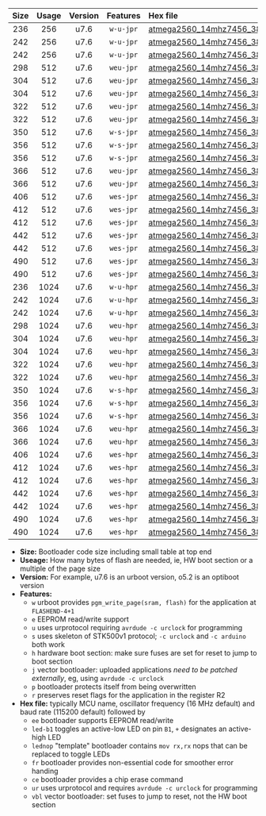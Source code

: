 |Size|Usage|Version|Features|Hex file|
|:-:|:-:|:-:|:-:|:--|
|236|256|u7.6|`w-u-jpr`|[atmega2560_14mhz7456_38400bps_ur_vbl.hex](https://raw.githubusercontent.com/stefanrueger/urboot/main/atmega2560_14mhz7456_38400bps_ur_vbl.hex)|
|242|256|u7.6|`w-u-jpr`|[atmega2560_14mhz7456_38400bps_led+b7_ur_vbl.hex](https://raw.githubusercontent.com/stefanrueger/urboot/main/atmega2560_14mhz7456_38400bps_led+b7_ur_vbl.hex)|
|242|256|u7.6|`w-u-jpr`|[atmega2560_14mhz7456_38400bps_lednop_ur_vbl.hex](https://raw.githubusercontent.com/stefanrueger/urboot/main/atmega2560_14mhz7456_38400bps_lednop_ur_vbl.hex)|
|298|512|u7.6|`weu-jpr`|[atmega2560_14mhz7456_38400bps_ee_ur_vbl.hex](https://raw.githubusercontent.com/stefanrueger/urboot/main/atmega2560_14mhz7456_38400bps_ee_ur_vbl.hex)|
|304|512|u7.6|`weu-jpr`|[atmega2560_14mhz7456_38400bps_ee_led+b7_ur_vbl.hex](https://raw.githubusercontent.com/stefanrueger/urboot/main/atmega2560_14mhz7456_38400bps_ee_led+b7_ur_vbl.hex)|
|304|512|u7.6|`weu-jpr`|[atmega2560_14mhz7456_38400bps_ee_lednop_ur_vbl.hex](https://raw.githubusercontent.com/stefanrueger/urboot/main/atmega2560_14mhz7456_38400bps_ee_lednop_ur_vbl.hex)|
|322|512|u7.6|`weu-jpr`|[atmega2560_14mhz7456_38400bps_ee_led+b7_fr_ur_vbl.hex](https://raw.githubusercontent.com/stefanrueger/urboot/main/atmega2560_14mhz7456_38400bps_ee_led+b7_fr_ur_vbl.hex)|
|322|512|u7.6|`weu-jpr`|[atmega2560_14mhz7456_38400bps_ee_lednop_fr_ur_vbl.hex](https://raw.githubusercontent.com/stefanrueger/urboot/main/atmega2560_14mhz7456_38400bps_ee_lednop_fr_ur_vbl.hex)|
|350|512|u7.6|`w-s-jpr`|[atmega2560_14mhz7456_38400bps_vbl.hex](https://raw.githubusercontent.com/stefanrueger/urboot/main/atmega2560_14mhz7456_38400bps_vbl.hex)|
|356|512|u7.6|`w-s-jpr`|[atmega2560_14mhz7456_38400bps_led+b7_vbl.hex](https://raw.githubusercontent.com/stefanrueger/urboot/main/atmega2560_14mhz7456_38400bps_led+b7_vbl.hex)|
|356|512|u7.6|`w-s-jpr`|[atmega2560_14mhz7456_38400bps_lednop_vbl.hex](https://raw.githubusercontent.com/stefanrueger/urboot/main/atmega2560_14mhz7456_38400bps_lednop_vbl.hex)|
|366|512|u7.6|`weu-jpr`|[atmega2560_14mhz7456_38400bps_ee_led+b7_fr_ce_ur_vbl.hex](https://raw.githubusercontent.com/stefanrueger/urboot/main/atmega2560_14mhz7456_38400bps_ee_led+b7_fr_ce_ur_vbl.hex)|
|366|512|u7.6|`weu-jpr`|[atmega2560_14mhz7456_38400bps_ee_lednop_fr_ce_ur_vbl.hex](https://raw.githubusercontent.com/stefanrueger/urboot/main/atmega2560_14mhz7456_38400bps_ee_lednop_fr_ce_ur_vbl.hex)|
|406|512|u7.6|`wes-jpr`|[atmega2560_14mhz7456_38400bps_ee_vbl.hex](https://raw.githubusercontent.com/stefanrueger/urboot/main/atmega2560_14mhz7456_38400bps_ee_vbl.hex)|
|412|512|u7.6|`wes-jpr`|[atmega2560_14mhz7456_38400bps_ee_led+b7_vbl.hex](https://raw.githubusercontent.com/stefanrueger/urboot/main/atmega2560_14mhz7456_38400bps_ee_led+b7_vbl.hex)|
|412|512|u7.6|`wes-jpr`|[atmega2560_14mhz7456_38400bps_ee_lednop_vbl.hex](https://raw.githubusercontent.com/stefanrueger/urboot/main/atmega2560_14mhz7456_38400bps_ee_lednop_vbl.hex)|
|442|512|u7.6|`wes-jpr`|[atmega2560_14mhz7456_38400bps_ee_led+b7_fr_vbl.hex](https://raw.githubusercontent.com/stefanrueger/urboot/main/atmega2560_14mhz7456_38400bps_ee_led+b7_fr_vbl.hex)|
|442|512|u7.6|`wes-jpr`|[atmega2560_14mhz7456_38400bps_ee_lednop_fr_vbl.hex](https://raw.githubusercontent.com/stefanrueger/urboot/main/atmega2560_14mhz7456_38400bps_ee_lednop_fr_vbl.hex)|
|490|512|u7.6|`wes-jpr`|[atmega2560_14mhz7456_38400bps_ee_led+b7_fr_ce_vbl.hex](https://raw.githubusercontent.com/stefanrueger/urboot/main/atmega2560_14mhz7456_38400bps_ee_led+b7_fr_ce_vbl.hex)|
|490|512|u7.6|`wes-jpr`|[atmega2560_14mhz7456_38400bps_ee_lednop_fr_ce_vbl.hex](https://raw.githubusercontent.com/stefanrueger/urboot/main/atmega2560_14mhz7456_38400bps_ee_lednop_fr_ce_vbl.hex)|
|236|1024|u7.6|`w-u-hpr`|[atmega2560_14mhz7456_38400bps_ur.hex](https://raw.githubusercontent.com/stefanrueger/urboot/main/atmega2560_14mhz7456_38400bps_ur.hex)|
|242|1024|u7.6|`w-u-hpr`|[atmega2560_14mhz7456_38400bps_led+b7_ur.hex](https://raw.githubusercontent.com/stefanrueger/urboot/main/atmega2560_14mhz7456_38400bps_led+b7_ur.hex)|
|242|1024|u7.6|`w-u-hpr`|[atmega2560_14mhz7456_38400bps_lednop_ur.hex](https://raw.githubusercontent.com/stefanrueger/urboot/main/atmega2560_14mhz7456_38400bps_lednop_ur.hex)|
|298|1024|u7.6|`weu-hpr`|[atmega2560_14mhz7456_38400bps_ee_ur.hex](https://raw.githubusercontent.com/stefanrueger/urboot/main/atmega2560_14mhz7456_38400bps_ee_ur.hex)|
|304|1024|u7.6|`weu-hpr`|[atmega2560_14mhz7456_38400bps_ee_led+b7_ur.hex](https://raw.githubusercontent.com/stefanrueger/urboot/main/atmega2560_14mhz7456_38400bps_ee_led+b7_ur.hex)|
|304|1024|u7.6|`weu-hpr`|[atmega2560_14mhz7456_38400bps_ee_lednop_ur.hex](https://raw.githubusercontent.com/stefanrueger/urboot/main/atmega2560_14mhz7456_38400bps_ee_lednop_ur.hex)|
|322|1024|u7.6|`weu-hpr`|[atmega2560_14mhz7456_38400bps_ee_led+b7_fr_ur.hex](https://raw.githubusercontent.com/stefanrueger/urboot/main/atmega2560_14mhz7456_38400bps_ee_led+b7_fr_ur.hex)|
|322|1024|u7.6|`weu-hpr`|[atmega2560_14mhz7456_38400bps_ee_lednop_fr_ur.hex](https://raw.githubusercontent.com/stefanrueger/urboot/main/atmega2560_14mhz7456_38400bps_ee_lednop_fr_ur.hex)|
|350|1024|u7.6|`w-s-hpr`|[atmega2560_14mhz7456_38400bps.hex](https://raw.githubusercontent.com/stefanrueger/urboot/main/atmega2560_14mhz7456_38400bps.hex)|
|356|1024|u7.6|`w-s-hpr`|[atmega2560_14mhz7456_38400bps_led+b7.hex](https://raw.githubusercontent.com/stefanrueger/urboot/main/atmega2560_14mhz7456_38400bps_led+b7.hex)|
|356|1024|u7.6|`w-s-hpr`|[atmega2560_14mhz7456_38400bps_lednop.hex](https://raw.githubusercontent.com/stefanrueger/urboot/main/atmega2560_14mhz7456_38400bps_lednop.hex)|
|366|1024|u7.6|`weu-hpr`|[atmega2560_14mhz7456_38400bps_ee_led+b7_fr_ce_ur.hex](https://raw.githubusercontent.com/stefanrueger/urboot/main/atmega2560_14mhz7456_38400bps_ee_led+b7_fr_ce_ur.hex)|
|366|1024|u7.6|`weu-hpr`|[atmega2560_14mhz7456_38400bps_ee_lednop_fr_ce_ur.hex](https://raw.githubusercontent.com/stefanrueger/urboot/main/atmega2560_14mhz7456_38400bps_ee_lednop_fr_ce_ur.hex)|
|406|1024|u7.6|`wes-hpr`|[atmega2560_14mhz7456_38400bps_ee.hex](https://raw.githubusercontent.com/stefanrueger/urboot/main/atmega2560_14mhz7456_38400bps_ee.hex)|
|412|1024|u7.6|`wes-hpr`|[atmega2560_14mhz7456_38400bps_ee_led+b7.hex](https://raw.githubusercontent.com/stefanrueger/urboot/main/atmega2560_14mhz7456_38400bps_ee_led+b7.hex)|
|412|1024|u7.6|`wes-hpr`|[atmega2560_14mhz7456_38400bps_ee_lednop.hex](https://raw.githubusercontent.com/stefanrueger/urboot/main/atmega2560_14mhz7456_38400bps_ee_lednop.hex)|
|442|1024|u7.6|`wes-hpr`|[atmega2560_14mhz7456_38400bps_ee_led+b7_fr.hex](https://raw.githubusercontent.com/stefanrueger/urboot/main/atmega2560_14mhz7456_38400bps_ee_led+b7_fr.hex)|
|442|1024|u7.6|`wes-hpr`|[atmega2560_14mhz7456_38400bps_ee_lednop_fr.hex](https://raw.githubusercontent.com/stefanrueger/urboot/main/atmega2560_14mhz7456_38400bps_ee_lednop_fr.hex)|
|490|1024|u7.6|`wes-hpr`|[atmega2560_14mhz7456_38400bps_ee_led+b7_fr_ce.hex](https://raw.githubusercontent.com/stefanrueger/urboot/main/atmega2560_14mhz7456_38400bps_ee_led+b7_fr_ce.hex)|
|490|1024|u7.6|`wes-hpr`|[atmega2560_14mhz7456_38400bps_ee_lednop_fr_ce.hex](https://raw.githubusercontent.com/stefanrueger/urboot/main/atmega2560_14mhz7456_38400bps_ee_lednop_fr_ce.hex)|

- **Size:** Bootloader code size including small table at top end
- **Useage:** How many bytes of flash are needed, ie, HW boot section or a multiple of the page size
- **Version:** For example, u7.6 is an urboot version, o5.2 is an optiboot version
- **Features:**
  + `w` urboot provides `pgm_write_page(sram, flash)` for the application at `FLASHEND-4+1`
  + `e` EEPROM read/write support
  + `u` uses urprotocol requiring `avrdude -c urclock` for programming
  + `s` uses skeleton of STK500v1 protocol; `-c urclock` and `-c arduino` both work
  + `h` hardware boot section: make sure fuses are set for reset to jump to boot section
  + `j` vector bootloader: uploaded applications *need to be patched externally*, eg, using `avrdude -c urclock`
  + `p` bootloader protects itself from being overwritten
  + `r` preserves reset flags for the application in the register R2
- **Hex file:** typically MCU name, oscillator frequency (16 MHz default) and baud rate (115200 default) followed by
  + `ee` bootloader supports EEPROM read/write
  + `led-b1` toggles an active-low LED on pin `B1`, `+` designates an active-high LED
  + `lednop` "template" bootloader contains `mov rx,rx` nops that can be replaced to toggle LEDs
  + `fr` bootloader provides non-essential code for smoother error handing
  + `ce` bootloader provides a chip erase command
  + `ur` uses urprotocol and requires `avrdude -c urclock` for programming
  + `vbl` vector bootloader: set fuses to jump to reset, not the HW boot section
